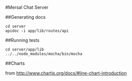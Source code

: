 #Mersal Chat Server

##Generating docs

    cd server
    apidoc -i app/lib/routes/api
    
##Running tests
    
    cd server/app/lib
    ../../node_modules/mocha/bin/mocha
    
##Charts
  
  from http://www.chartjs.org/docs/#line-chart-introduction